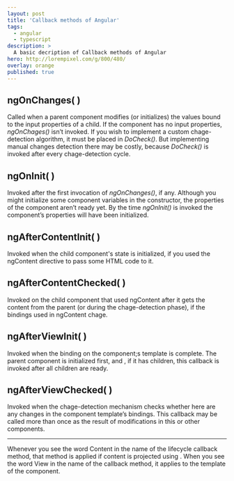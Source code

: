 ```yaml
---
layout: post
title: 'Callback methods of Angular'
tags:
  - angular
  - typescript
description: >
  A basic decription of Callback methods of Angular
hero: http://lorempixel.com/g/800/480/
overlay: orange
published: true
---
```


## ngOnChanges( )
Called when a parent component modifies (or initializes) the values bound to the input properties of a child. If the component has no input properties, *ngOnChages()* isn’t invoked. If you wish to implement a custom chage-detection algorithm, it must be placed in *DoCheck()*. But implementing manual changes detection there may be costly, because *DoCheck()* is invoked after every chage-detection cycle.

## ngOnInit( )
Invoked after the first invocation of *ngOnChanges()*, if any. Although you might initialize some component variables in the constructor, the properties of the component aren’t ready yet. By the time *ngOnInit()* is invoked the component’s properties will have been initialized.

## ngAfterContentInit( )
Invoked when the child component's state is initialized, if you used the ngContent directive to pass some HTML code to it.

## ngAfterContentChecked( )
Invoked on the child component that used ngContent after it gets the content from the parent (or during the chage-detection phase), if the bindings used in ngContent chage.

## ngAfterViewInit( )
Invoked when the binding on the component;s template is complete. The parent component is initialized first, and , if it has children, this callback is invoked after all children are ready.

## ngAfterViewChecked( )
Invoked when the chage-detection mechanism checks whether here are any changes in the component template’s bindings. This callback may be called more than once as the result of modifications in this or other components.

---

Whenever you see the word Content in the name of the lifecycle callback method, that method is applied if content is projected using <ng-content>. When you see the word View in the name of the callback method, it applies to the template of the component.
